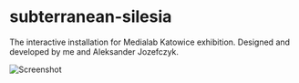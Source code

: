 # subterranean-silesia
The interactive installation for Medialab Katowice exhibition. Designed and developed by me and Aleksander Jozefczyk.

![Screenshot](exhibition.png)
